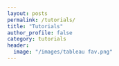 ```yaml
---
layout: posts
permalink: /tutorials/
title: "Tutorials"
author_profile: false
category: tutorials
header:
  image: "/images/tableau fav.png"
---
```

